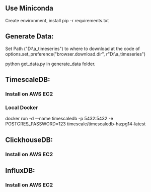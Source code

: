 ## Use Miniconda

Create environment, install pip -r requirements.txt



## Generate Data:

Set Path ("D:\a_timeseries") to where to download at the code of options.set_preference("browser.download.dir", r"D:\a_timeseries")


python get_data.py  in generate_data folder.

## TimescaleDB:

### Install on AWS EC2


### Local Docker

docker run -d --name timescaledb -p 5432:5432 -e POSTGRES_PASSWORD=123 timescale/timescaledb-ha:pg14-latest


## ClickhouseDB:

### Install on AWS EC2





## InfluxDB:

### Install on AWS EC2




